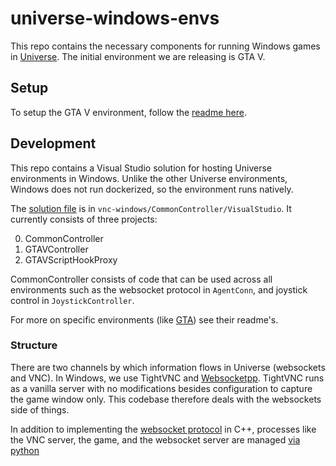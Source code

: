 # universe-windows-envs

This repo contains the necessary components for running Windows games in [Universe](https://github.com/openai/universe). The initial environment we are releasing is GTA V.

## Setup

To setup the GTA V environment, follow the [readme here](vnc-gtav/README.md).

## Development
This repo contains a Visual Studio solution for hosting Universe environments in Windows. Unlike the other Universe environments, Windows does not run dockerized, so the environment runs natively. 

The [solution file](vnc-windows/CommonController/VisualStudio) is in `vnc-windows/CommonController/VisualStudio`. It currently consists of three projects:

0. CommonController
0. GTAVController
0. GTAVScriptHookProxy

CommonController consists of code that can be used across all environments such as the websocket protocol in `AgentConn`, and joystick control in `JoystickController`.

For more on specific environments (like [GTA](vnc-gtav/README.md#structure)) see their readme's.

### Structure

There are two channels by which information flows in Universe (websockets and VNC). In Windows, we use TightVNC and [Websocketpp](https://github.com/zaphoyd/websocketpp). TightVNC runs as a vanilla server with no modifications besides configuration to capture the game window only. This codebase therefore deals with the websockets side of things.

In addition to implementing the [websocket protocol](https://github.com/openai/universe/blob/master/universe/rewarder/remote.py) in C++, processes like the VNC server, the game, and the websocket server are managed [via python](https://github.com/openai/universe-windows-envs/blob/master/vnc-gtav/run_vnc_env.py)



